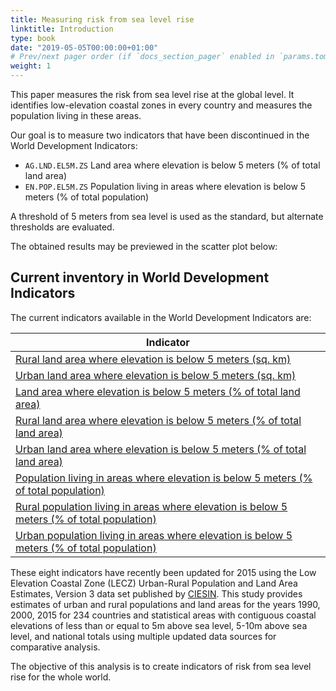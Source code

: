 ```yaml
---
title: Measuring risk from sea level rise
linktitle: Introduction
type: book
date: "2019-05-05T00:00:00+01:00"
# Prev/next pager order (if `docs_section_pager` enabled in `params.toml`)
weight: 1
---
```


This paper measures the risk from sea level rise at the global level. It identifies low-elevation coastal zones in every country and measures the population living in these areas.  

Our goal is to measure two indicators that have been discontinued in the World Development Indicators: 
* `AG.LND.EL5M.ZS` Land area where elevation is below 5 meters (% of total land area) 
* `EN.POP.EL5M.ZS` Population living in areas where elevation is below 5 meters (% of total population) 

A threshold of 5 meters from sea level is used as the standard, but alternate thresholds are evaluated.  

The obtained results may be previewed in the scatter plot below:

<div class="flourish-embed flourish-scatter" data-src="visualisation/8615308"><script src="https://public.flourish.studio/resources/embed.js"></script></div>

## Current inventory in World Development Indicators

The current indicators available in the World Development Indicators are:

| Indicator                                                                                                                                            |
|------------------------------------------------------------------------------------------------------------------------------------------------------|
| [Rural land area where elevation is below 5 meters (sq. km)](https://data.worldbank.org/indicator/AG.LND.EL5M.RU.K2)                                 |
| [Urban land area where elevation is below 5 meters (sq. km)](https://data.worldbank.org/indicator/AG.LND.EL5M.UR.K2)                                 |
| [Land area where elevation is below 5 meters (% of total land area)](https://data.worldbank.org/indicator/AG.LND.EL5M.ZS)                            |
| [Rural land area where elevation is below 5 meters (% of total land area)](https://data.worldbank.org/indicator/AG.LND.EL5M.RU.ZS)                   |
| [Urban land area where elevation is below 5 meters (% of total land area)](https://data.worldbank.org/indicator/AG.LND.EL5M.UR.ZS)                   |
| [Population living in areas where elevation is below 5 meters (% of total population)](https://data.worldbank.org/indicator/EN.POP.EL5M.ZS)          |
| [Rural population living in areas where elevation is below 5 meters (% of total population)](https://data.worldbank.org/indicator/EN.POP.EL5M.RU.ZS) |
| [Urban population living in areas where elevation is below 5 meters (% of total population)](https://data.worldbank.org/indicator/EN.POP.EL5M.UR.ZS) |

These eight indicators have recently been updated for 2015 using the Low Elevation Coastal Zone (LECZ) Urban-Rural Population and Land Area Estimates, Version 3 data set published by [CIESIN](https://sedac.ciesin.columbia.edu/data/set/lecz-urban-rural-population-land-area-estimates-v3). This study provides estimates of urban and rural populations and land areas for the years 1990, 2000, 2015 for 234 countries and statistical areas with contiguous coastal elevations of less than or equal to 5m above sea level, 5-10m above sea level, and national totals using multiple updated data sources for comparative analysis.


 The objective of this analysis is to create indicators of risk from sea level rise for the whole world. 